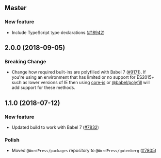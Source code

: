 ## Master

### New feature

- Include TypeScript type declarations ([#18942](https://github.com/WordPress/gutenberg/pull/18942))

## 2.0.0 (2018-09-05)

### Breaking Change

- Change how required built-ins are polyfilled with Babel 7 ([#9171](https://github.com/WordPress/gutenberg/pull/9171)).  If you're using an environment that has limited or no support for ES2015+ such as lower versions of IE then using [core-js](https://github.com/zloirock/core-js) or [@babel/polyfill](https://babeljs.io/docs/en/next/babel-polyfill) will add support for these methods.

## 1.1.0 (2018-07-12)

### New feature

- Updated build to work with Babel 7 ([#7832](https://github.com/WordPress/gutenberg/pull/7832))

### Polish

- Moved `@WordPress/packages` repository to `@WordPress/gutenberg` ([#7805](https://github.com/WordPress/gutenberg/pull/7805))
